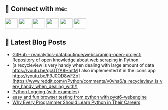 ## 🔎 Connect with me:
[<img height="32" width="40" src="https://cdn.jsdelivr.net/npm/simple-icons@v5/icons/telegram.svg" />](https://t.me/bullbesh)
[<img height="32" width="40" src="https://cdn.jsdelivr.net/npm/simple-icons@v5/icons/vk.svg" />](https://vk.com/bullbesh)
[<img height="32" width="40" src="https://cdn.jsdelivr.net/npm/simple-icons@v5/icons/twitter.svg" />](https://twitter.com/bullbesh1)
[<img height="32" width="40" src="https://cdn.jsdelivr.net/npm/simple-icons@v5/icons/instagram.svg" />](https://www.instagram.com/bullbesh)
[<img height="32" width="40" src="https://cdn.jsdelivr.net/npm/simple-icons@v5/icons/reddit.svg" />](https://www.reddit.com/user/bullbesh)
[<img height="32" width="40" src="https://cdn.jsdelivr.net/npm/simple-icons@v5/icons/youtube.svg" />](https://www.youtube.com/channel/UCtfjRs6uzgq5mfm8S06WTcg)

## 📕 Latest Blog Posts
<!-- BLOG-POST-LIST:START -->
- [GitHub - reanalytics-databoutique/webscraping-open-project: Repository of open knowledge about web scraping in Python](https://www.reddit.com/r/Python/comments/v0vtx7/github/)
- [a recycleview is very handy when dealing with large amount of data https://youtu.be/gcGTfA8HmtM I also implemented it in the icons app https://youtu.be/F9J0OD8wFZo](https://www.reddit.com/r/Python/comments/v0vha6/a_recycleview_is_very_handy_when_dealing_with/)
- [Python Logging &lpar;with examples&rpar;](https://www.reddit.com/r/Python/comments/v0vgor/python_logging_with_examples/)
- [easy and fun browser testing from python with pyqt6-webengine](https://www.reddit.com/r/Python/comments/v0upr9/easy_and_fun_browser_testing_from_python_with/)
- [Why Every Programmer Should Learn Python in Their Careers](https://www.reddit.com/r/Python/comments/v0ufgh/why_every_programmer_should_learn_python_in_their/)
<!-- BLOG-POST-LIST:END -->
